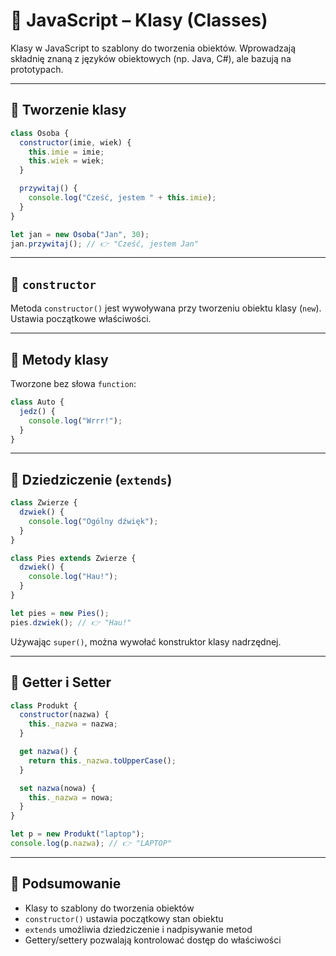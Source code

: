 # 🧱 JavaScript – Klasy (Classes)

Klasy w JavaScript to szablony do tworzenia obiektów. Wprowadzają składnię znaną z języków obiektowych (np. Java, C#), ale bazują na prototypach.

---

## 🔹 Tworzenie klasy

```js
class Osoba {
  constructor(imie, wiek) {
    this.imie = imie;
    this.wiek = wiek;
  }

  przywitaj() {
    console.log("Cześć, jestem " + this.imie);
  }
}

let jan = new Osoba("Jan", 30);
jan.przywitaj(); // 👉 "Cześć, jestem Jan"
```

---

## 🔸 `constructor`

Metoda `constructor()` jest wywoływana przy tworzeniu obiektu klasy (`new`). Ustawia początkowe właściwości.

---

## 🔸 Metody klasy

Tworzone bez słowa `function`:

```js
class Auto {
  jedz() {
    console.log("Wrrr!");
  }
}
```

---

## 🔹 Dziedziczenie (`extends`)

```js
class Zwierze {
  dzwiek() {
    console.log("Ogólny dźwięk");
  }
}

class Pies extends Zwierze {
  dzwiek() {
    console.log("Hau!");
  }
}

let pies = new Pies();
pies.dzwiek(); // 👉 "Hau!"
```

Używając `super()`, można wywołać konstruktor klasy nadrzędnej.

---

## 🔹 Getter i Setter

```js
class Produkt {
  constructor(nazwa) {
    this._nazwa = nazwa;
  }

  get nazwa() {
    return this._nazwa.toUpperCase();
  }

  set nazwa(nowa) {
    this._nazwa = nowa;
  }
}

let p = new Produkt("laptop");
console.log(p.nazwa); // 👉 "LAPTOP"
```

---

## 🧠 Podsumowanie

- Klasy to szablony do tworzenia obiektów
- `constructor()` ustawia początkowy stan obiektu
- `extends` umożliwia dziedziczenie i nadpisywanie metod
- Gettery/settery pozwalają kontrolować dostęp do właściwości

